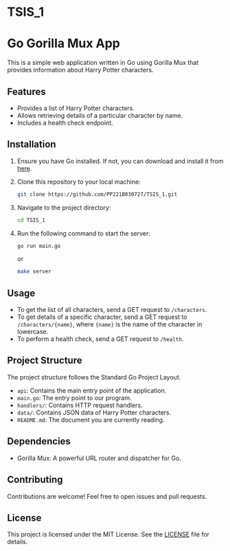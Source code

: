 # TSIS_1
# Go Gorilla Mux App

This is a simple web application written in Go using Gorilla Mux that provides information about Harry Potter characters.

## Features

- Provides a list of Harry Potter characters.
- Allows retrieving details of a particular character by name.
- Includes a health check endpoint.

## Installation

1. Ensure you have Go installed. If not, you can download and install it from [here](https://golang.org/dl/).
2. Clone this repository to your local machine:

    ```bash
    git clone https://github.com/PP221B030727/TSIS_1.git
    ```

3. Navigate to the project directory:

    ```bash
    cd TSIS_1
    ```

4. Run the following command to start the server:

    ```bash
    go run main.go
    ```
   or
    ```bash
    make server
    ```

## Usage

- To get the list of all characters, send a GET request to `/characters`.
- To get details of a specific character, send a GET request to `/characters/{name}`, where `{name}` is the name of the character in lowercase.
- To perform a health check, send a GET request to `/health`.

## Project Structure

The project structure follows the Standard Go Project Layout.
- `api`: Contains the main entry point of the application.
- `main.go`: The entry point to our program.
- `handlers/`: Contains HTTP request handlers.
- `data/`: Contains JSON data of Harry Potter characters.
- `README.md`: The document you are currently reading.

## Dependencies

- Gorilla Mux: A powerful URL router and dispatcher for Go.

## Contributing

Contributions are welcome! Feel free to open issues and pull requests.

## License

This project is licensed under the MIT License. See the [LICENSE](LICENSE) file for details.
